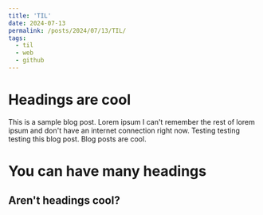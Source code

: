 ```yaml
---
title: 'TIL'
date: 2024-07-13
permalink: /posts/2024/07/13/TIL/
tags:
  - til
  - web
  - github
---
```


# Headings are cool

This is a sample blog post. Lorem ipsum I can't remember the rest of lorem ipsum and don't have an internet connection right now. Testing testing testing this blog post. Blog posts are cool.

# You can have many headings

## Aren't headings cool?

